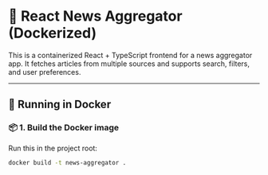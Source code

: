 # 📰 React News Aggregator (Dockerized)

This is a containerized React + TypeScript frontend for a news aggregator app. It fetches articles from multiple sources and supports search, filters, and user preferences.

---

## 🐳 Running in Docker

### 📦 1. Build the Docker image
Run this in the project root:

```bash
docker build -t news-aggregator .
